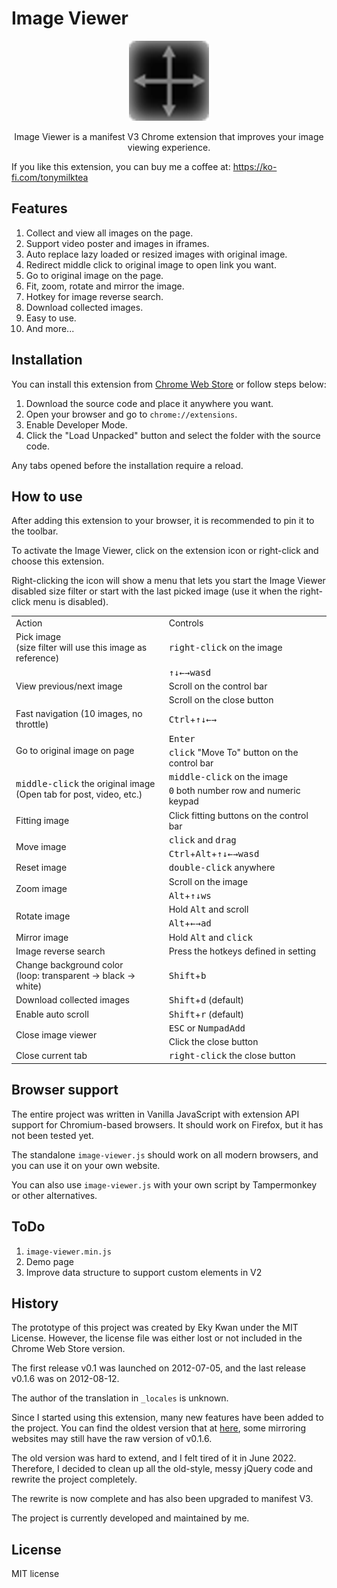 # Image Viewer

<p align="center"><img src="icon/icon128.png"></p>
<p align="center">Image Viewer is a manifest V3 Chrome extension that improves your image viewing experience.</p>

If you like this extension, you can buy me a coffee at:
https://ko-fi.com/tonymilktea

## Features

1. Collect and view all images on the page.
2. Support video poster and images in iframes.
3. Auto replace lazy loaded or resized images with original image.
4. Redirect middle click to original image to open link you want.
5. Go to original image on the page.
6. Fit, zoom, rotate and mirror the image.
7. Hotkey for image reverse search.
8. Download collected images.
9. Easy to use.
10. And more...

## Installation

You can install this extension from [Chrome Web Store](https://chrome.google.com/webstore/detail/image-viewer/ghdcoodfcolpdebbdhbgkbodbjololfl) or follow steps below:

1. Download the source code and place it anywhere you want.
2. Open your browser and go to `chrome://extensions`.
3. Enable Developer Mode.
4. Click the "Load Unpacked" button and select the folder with the source code.

Any tabs opened before the installation require a reload.

## How to use

After adding this extension to your browser, it is recommended to pin it to the toolbar.

To activate the Image Viewer, click on the extension icon or right-click and choose this extension.

Right-clicking the icon will show a menu that lets you start the Image Viewer disabled size filter or start with the last picked image (use it when the right-click menu is disabled).

<table>
  <tr>
    <td>Action</td>
    <td>Controls</td>
  </tr>
  <tr>
    <td>Pick image<br>(size filter will use this image as reference)</td>
    <td><kbd>right-click</kbd> on the image</td>
  </tr>
  <tr>
    <td rowspan="3">View previous/next image</td>
    <td><kbd>↑</kbd><kbd>↓</kbd><kbd>←</kbd><kbd>→</kbd><kbd>w</kbd><kbd>a</kbd><kbd>s</kbd><kbd>d</kbd></td>
  </tr>
  <tr>
    <td>Scroll on the control bar</td>
  </tr>
  <tr>
    <td>Scroll on the close button</td>
  </tr>
  <tr>
    <td>Fast navigation (10 images, no throttle)</td>
    <td><kbd>Ctrl</kbd>+<kbd>↑</kbd><kbd>↓</kbd><kbd>←</kbd><kbd>→</kbd></td>
  </tr>
  <tr>
    <td rowspan="2">Go to original image on page</td>
    <td><kbd>Enter</kbd></td>
  </tr>
  <tr>
    <td><kbd>click</kbd> "Move To" button on the control bar</td>
  </tr>
  <tr>
    <td rowspan="2"><kbd>middle-click</kbd> the original image<br>(Open tab for post, video, etc.)</td>
    <td><kbd>middle-click</kbd> on the image</td>
  </tr>
  <tr>
    <td><kbd>0</kbd> both number row and numeric keypad</td>
  </tr>
  <tr>
    <td>Fitting image</td>
    <td>Click fitting buttons on the control bar</td>
  </tr>
  <tr>
    <td rowspan="2">Move image</td>
    <td><kbd>click</kbd> and <kbd>drag</kbd></td>
  </tr>
  <tr>
    <td><kbd>Ctrl</kbd>+<kbd>Alt</kbd>+<kbd>↑</kbd><kbd>↓</kbd><kbd>←</kbd><kbd>→</kbd><kbd>w</kbd><kbd>a</kbd><kbd>s</kbd><kbd>d</kbd></td>
  </tr>
  <tr>
    <td>Reset image</td>
    <td><kbd>double-click</kbd> anywhere</td>
  </tr>
  <tr>
    <td rowspan="2">Zoom image</td>
    <td>Scroll on the image</td>
  </tr>
  <tr>
    <td><kbd>Alt</kbd>+<kbd>↑</kbd><kbd>↓</kbd><kbd>w</kbd><kbd>s</kbd></td>
  </tr>
  <tr>
    <td rowspan="2">Rotate image</td>
    <td>Hold <kbd>Alt</kbd> and scroll</td>
  </tr>
  <tr>
    <td><kbd>Alt</kbd>+<kbd>←</kbd><kbd>→</kbd><kbd>a</kbd><kbd>d</kbd></td>
  </tr>
  <tr>
    <td>Mirror image</td>
    <td>Hold <kbd>Alt</kbd> and <kbd>click</kbd></td>
  </tr>
  <tr>
    <td>Image reverse search</td>
    <td>Press the hotkeys defined in setting</td>
  </tr>
  <tr>
    <td>Change background color<br>(loop: transparent -> black -> white)</td>
    <td><kbd>Shift</kbd>+<kbd>b</kbd></td>
  </tr>
  <tr>
    <td>Download collected images</td>
    <td><kbd>Shift</kbd>+<kbd>d</kbd> (default)</td>
  </tr>
  <tr>
    <td>Enable auto scroll</td>
    <td><kbd>Shift</kbd>+<kbd>r</kbd> (default)</td>
  </tr>
  <tr>
    <td rowspan="2">Close image viewer</td>
    <td><kbd>ESC</kbd> or <kbd>NumpadAdd</kbd></td>
  </tr>
  <tr>
    <td>Click the close button</td>
  </tr>
  <tr>
    <td>Close current tab</td>
    <td><kbd>right-click</kbd> the close button</td>
  </tr>
</table>

## Browser support

The entire project was written in Vanilla JavaScript with extension API support for Chromium-based browsers. It should work on Firefox, but it has not been tested yet.

The standalone `image-viewer.js` should work on all modern browsers, and you can use it on your own website.

You can also use `image-viewer.js` with your own script by Tampermonkey or other alternatives.

## ToDo

1. `image-viewer.min.js`
2. Demo page
3. Improve data structure to support custom elements in V2

## History

The prototype of this project was created by Eky Kwan under the MIT License. However, the license file was either lost or not included in the Chrome Web Store version.

The first release v0.1 was launched on 2012-07-05, and the last release v0.1.6 was on 2012-08-12.

The author of the translation in `_locales` is unknown.

Since I started using this extension, many new features have been added to the project. You can find the oldest version that at [here](https://github.com/hospotho/Image-Viewer-Legacy), some mirroring websites may still have the raw version of v0.1.6.

The old version was hard to extend, and I felt tired of it in June 2022. Therefore, I decided to clean up all the old-style, messy jQuery code and rewrite the project completely.

The rewrite is now complete and has also been upgraded to manifest V3.

The project is currently developed and maintained by me.

## License

MIT license